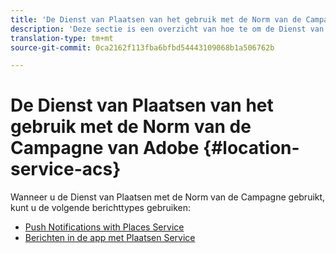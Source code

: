 ```yaml
---
title: 'De Dienst van Plaatsen van het gebruik met de Norm van de Campagne van Adobe '
description: 'Deze sectie is een overzicht van hoe te om de Dienst van Plaatsen met de Norm van de Campagne te gebruiken. '
translation-type: tm+mt
source-git-commit: 0ca2162f113fba6bfbd54443109068b1a506762b

---
```



# De Dienst van Plaatsen van het gebruik met de Norm van de Campagne van Adobe {#location-service-acs}

Wanneer u de Dienst van Plaatsen met de Norm van de Campagne gebruikt, kunt u de volgende berichttypes gebruiken:

* [Push Notifications with Places Service](/help/use-places-with-other-solutions/places-acs/places-acs-push-notifications.md)
* [Berichten in de app met Plaatsen Service](/help/use-places-with-other-solutions/places-acs/places-acs-in-app-messages.md)
